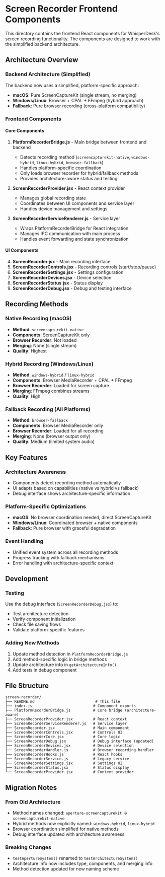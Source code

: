 # Screen Recorder Frontend Components

This directory contains the frontend React components for WhisperDesk's screen recording functionality. The components are designed to work with the simplified backend architecture.

## Architecture Overview

### Backend Architecture (Simplified)

The backend now uses a simplified, platform-specific approach:

- **macOS**: Pure ScreenCaptureKit (single stream, no merging)
- **Windows/Linux**: Browser + CPAL + FFmpeg (hybrid approach)
- **Fallback**: Pure browser recording (cross-platform compatibility)

### Frontend Components

#### Core Components

1. **PlatformRecorderBridge.js** - Main bridge between frontend and backend
   - Detects recording method (`screencapturekit-native`, `windows-hybrid`, `linux-hybrid`, `browser-fallback`)
   - Handles platform-specific coordination
   - Only loads browser recorder for hybrid/fallback methods
   - Provides architecture-aware status and testing

2. **ScreenRecorderProvider.jsx** - React context provider
   - Manages global recording state
   - Coordinates between UI components and service layer
   - Handles device management and settings

3. **ScreenRecorderServiceRenderer.js** - Service layer
   - Wraps PlatformRecorderBridge for React integration
   - Manages IPC communication with main process
   - Handles event forwarding and state synchronization

#### UI Components

4. **ScreenRecorder.jsx** - Main recording interface
5. **ScreenRecorderControls.jsx** - Recording controls (start/stop/pause)
6. **ScreenRecorderSettings.jsx** - Settings configuration
7. **ScreenRecorderDevices.jsx** - Device selection
8. **ScreenRecorderStatus.jsx** - Status display
9. **ScreenRecorderDebug.jsx** - Debug and testing interface

## Recording Methods

### Native Recording (macOS)
- **Method**: `screencapturekit-native`
- **Components**: ScreenCaptureKit only
- **Browser Recorder**: Not loaded
- **Merging**: None (single stream)
- **Quality**: Highest

### Hybrid Recording (Windows/Linux)
- **Method**: `windows-hybrid` / `linux-hybrid`
- **Components**: Browser MediaRecorder + CPAL + FFmpeg
- **Browser Recorder**: Loaded for screen capture
- **Merging**: FFmpeg combines streams
- **Quality**: High

### Fallback Recording (All Platforms)
- **Method**: `browser-fallback`
- **Components**: Browser MediaRecorder only
- **Browser Recorder**: Loaded for all recording
- **Merging**: None (browser output only)
- **Quality**: Medium (limited system audio)

## Key Features

### Architecture Awareness
- Components detect recording method automatically
- UI adapts based on capabilities (native vs hybrid vs fallback)
- Debug interface shows architecture-specific information

### Platform-Specific Optimizations
- **macOS**: No browser coordination needed, direct ScreenCaptureKit
- **Windows/Linux**: Coordinated browser + native components
- **Fallback**: Pure browser with graceful degradation

### Event Handling
- Unified event system across all recording methods
- Progress tracking with fallback mechanisms
- Error handling with architecture-specific context

## Development

### Testing
Use the debug interface (`ScreenRecorderDebug.jsx`) to:
- Test architecture detection
- Verify component initialization
- Check file saving flows
- Validate platform-specific features

### Adding New Methods
1. Update method detection in `PlatformRecorderBridge.js`
2. Add method-specific logic in bridge methods
3. Update architecture info in `getArchitectureInfo()`
4. Add tests in debug component

## File Structure

```
screen-recorder/
├── README.md                           # This file
├── index.js                           # Component exports
├── PlatformRecorderBridge.js          # Core bridge (architecture-aware)
├── ScreenRecorderProvider.jsx         # React context
├── ScreenRecorderServiceRenderer.js   # Service layer
├── ScreenRecorder.jsx                 # Main component
├── ScreenRecorderControls.jsx         # Controls UI
├── ScreenRecorderCore.jsx             # Core logic
├── ScreenRecorderDebug.jsx            # Debug interface (updated)
├── ScreenRecorderDevices.jsx          # Device selection
├── ScreenRecorderHandler.js           # Browser recording handler
├── ScreenRecorderHooks.js             # React hooks
├── ScreenRecorderService.js           # Legacy service
├── ScreenRecorderSettings.jsx         # Settings UI
├── ScreenRecorderStatus.jsx           # Status display
└── ScreenRecorderProvider.jsx         # Context provider
```

## Migration Notes

### From Old Architecture
- Method names changed: `aperture-screencapturekit` → `screencapturekit-native`
- Hybrid methods now explicitly named: `windows-hybrid`, `linux-hybrid`
- Browser coordination simplified for native methods
- Debug interface updated with architecture awareness

### Breaking Changes
- `testApertureSystem()` renamed to `testArchitectureSystem()`
- Architecture info now includes type, components, and merging info
- Method detection updated for new naming scheme 